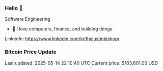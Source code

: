 ### Hello 🤙  

Software Engineering

- 🔭 I love computers, finance, and building things.
  
LinkedIn: https://www.linkedin.com/in/thejustinbishop/  





































































































### Bitcoin Price Update
Last updated: 2025-05-14 22:10:40 UTC
Current price: $103,601.00 USD
